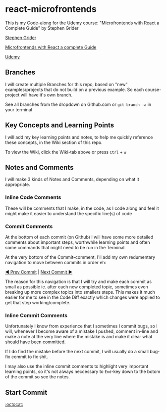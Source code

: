 # react-microfrontends

This is my Code-along for the Udemy course: "Microfrontends with React a Complete Guide" by Stephen Grider

[Stephen Grider](https://stepstone3.udemy.com/user/sgslo/)

[Microfrontends with React a complete Guide](https://stepstone3.udemy.com/course-dashboard-redirect/?course_id=3604434)

[Udemy](https://www.udemy.com/)

## Branches

I will create multiple Branches for this repo, based on "new" examples/projects that do not build on a previous example. So each course-project will have it's own branch.

See all branches from the dropdown on Github.com or `git branch -a` in your terminal

## Key Concepts and Learning Points

I will add my key learning points and notes, to help me quickly reference these concepts, in the Wiki section of this repo.

To view the Wiki, click the Wiki-tab above or press `Ctrl` + `w`

## Notes and Comments

I will make 3 kinds of Notes and Comments, depending on what it appropriate.

### Inline Code Comments

These will be comments that I make, in the code, as I code along and feel it might make it easier to understand the specific line(s) of code

### Commit Comments

At the bottom of each commit (on Github) I will have some more detailed comments about important steps, worthwhile learning points and often some commands that might need to be run in the Terminal

At the very bottom of the Commit-comment, I'll add my own redumentary navigation to move between commits in order eh:

[◀️ Prev Commit]() | [Next Commit ▶️]()

The reason for this navigation is that I will try and make each commit as small as possible ie. after each new completed topic, sometimes even breaking up more complex topics into smallers steps. This makes it much easier for me to see in the Code Diff exactly which changes were applied to get that step working/complete.

### Inline Commit Comments

Unfortunately I know from experience that I sometimes I commit bugs, so I will, whenever I become aware of a mistake I pushed, comment in-line and make a note at the very line where the mistake is and make it clear what should have been committed.

If I do find the mistake before the next commit, I will usually do a small bug-fix commit to fix shit.

I may also use the inline commit comments to highlight very important learning points, so it's not always neccessary to `End`-key down to the botom of the commit so see the notes.

## Start Commit
[:octocat:](https://github.com/monello/react-microfrontends/commit/aa59b67299951397ec2f5b50ccb371c70c0bbce3)
